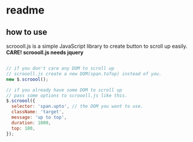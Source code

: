 # readme
## how to use

scroooll.js is a simple JavaScript library to create button to scroll up easily.
**CARE! scroooll.js needs jquery**

```javascript

// if you don't care any DOM to scroll up
// scroooll.js create a new DOM(span.toTop) instead of you.
new $.scroool();
```

```javascript
// if you already have some DOM to scroll up
// pass some options to scroooll.js like this.
$.scroool({
  selector: 'span.upto', // the DOM you want to use.
  className: 'target',
  message: 'up to top',
  duration: 1000,
  top: 100,
});
```
